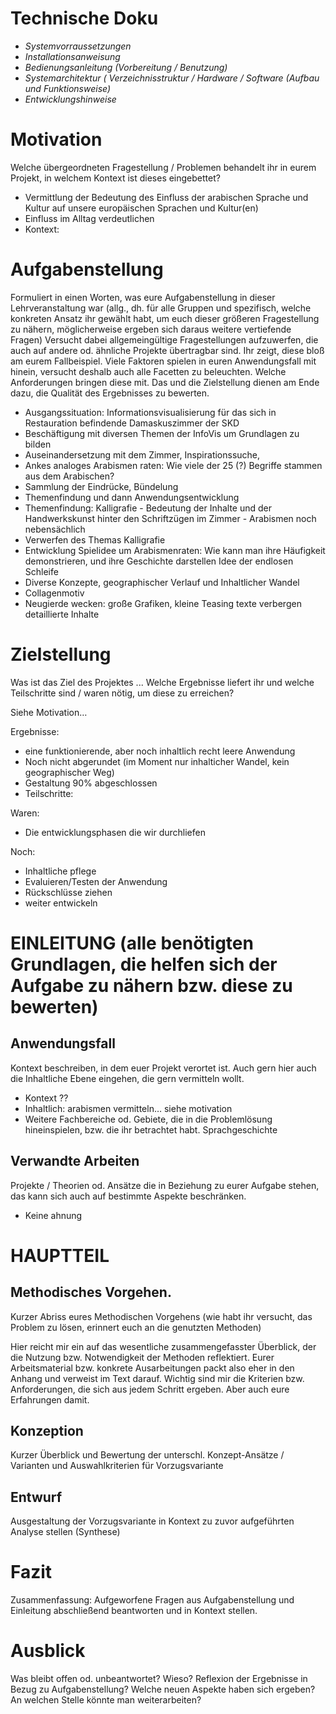 
# Technische Doku

* _Systemvorraussetzungen_
* _Installationsanweisung_
* _Bedienungsanleitung (Vorbereitung / Benutzung)_
* _Systemarchitektur ( Verzeichnisstruktur / Hardware / Software (Aufbau und Funktionsweise)_
* _Entwicklungshinweise_


# Motivation

Welche übergeordneten Fragestellung  / Problemen behandelt ihr in eurem Projekt, in welchem Kontext ist dieses eingebettet?

* Vermittlung der Bedeutung des Einfluss der arabischen Sprache und Kultur auf unsere europäischen Sprachen und Kultur(en)
* Einfluss im Alltag verdeutlichen
* Kontext:

# Aufgabenstellung
Formuliert in einen Worten, was eure Aufgabenstellung in dieser Lehrveranstaltung war (allg., dh. für alle Gruppen und spezifisch, welche konkreten Ansatz ihr gewählt habt, um euch dieser größeren  Fragestellung zu nähern, möglicherweise ergeben sich daraus weitere vertiefende Fragen) Versucht dabei allgemeingültige Fragestellungen aufzuwerfen, die auch auf andere od. ähnliche Projekte übertragbar sind. Ihr zeigt, diese bloß am eurem Fallbeispiel.  Viele Faktoren spielen in euren Anwendungsfall mit hinein, versucht deshalb auch alle Facetten zu beleuchten. Welche Anforderungen bringen diese mit. Das und die Zielstellung dienen am Ende dazu, die Qualität des Ergebnisses zu bewerten.

* Ausgangssituation: Informationsvisualisierung für das sich in Restauration befindende Damaskuszimmer der SKD
* Beschäftigung mit diversen Themen der InfoVis um Grundlagen zu bilden
* Auseinandersetzung mit dem Zimmer, Inspirationssuche,
* Ankes analoges Arabismen raten: Wie viele der 25 (?) Begriffe stammen aus dem Arabischen?
* Sammlung der Eindrücke, Bündelung
* Themenfindung und dann Anwendungsentwicklung
* Themenfindung: Kalligrafie - Bedeutung der Inhalte und der Handwerkskunst hinter den Schriftzügen im Zimmer - Arabismen noch nebensächlich
* Verwerfen des Themas Kalligrafie
* Entwicklung Spielidee um Arabismenraten: Wie kann man ihre Häufigkeit demonstrieren, und ihre Geschichte darstellen
Idee der endlosen Schleife
* Diverse Konzepte, geographischer Verlauf und Inhaltlicher Wandel
* Collagenmotiv
* Neugierde wecken: große Grafiken, kleine Teasing texte verbergen detaillierte Inhalte



# Zielstellung

Was ist das Ziel des Projektes ... Welche Ergebnisse liefert ihr und welche Teilschritte sind / waren nötig, um diese zu erreichen?

Siehe Motivation…

Ergebnisse:

* eine funktionierende, aber noch inhaltlich recht leere Anwendung
* Noch nicht abgerundet (im Moment nur inhalticher Wandel, kein geographischer Weg)
* Gestaltung 90% abgeschlossen
* Teilschritte:

Waren:

* Die entwicklungsphasen die wir durchliefen

Noch:

* Inhaltliche pflege
* Evaluieren/Testen der Anwendung
* Rückschlüsse ziehen
*  weiter entwickeln

# EINLEITUNG (alle benötigten Grundlagen, die helfen sich der Aufgabe zu nähern bzw. diese zu bewerten)

## Anwendungsfall
Kontext beschreiben, in dem euer Projekt verortet ist. Auch gern hier auch die Inhaltliche Ebene eingehen, die gern vermitteln wollt.

* Kontext ??
* Inhaltlich: arabismen vermitteln… siehe motivation
* Weitere Fachbereiche od. Gebiete, die in die Problemlösung hineinspielen, bzw. die ihr betrachtet habt.
Sprachgeschichte

## Verwandte Arbeiten
Projekte / Theorien od. Ansätze die in Beziehung zu eurer Aufgabe stehen,  das kann sich auch auf bestimmte Aspekte beschränken.

* Keine ahnung

# HAUPTTEIL

## Methodisches Vorgehen.
Kurzer Abriss eures Methodischen Vorgehens (wie habt ihr versucht, das Problem zu lösen, erinnert euch an die genutzten Methoden)

Hier reicht mir ein auf das wesentliche zusammengefasster Überblick, der die Nutzung bzw. Notwendigkeit der Methoden reflektiert. Eurer Arbeitsmaterial bzw. konkrete Ausarbeitungen packt also eher in den Anhang und verweist im Text darauf. Wichtig sind mir die Kriterien bzw. Anforderungen, die sich aus jedem Schritt ergeben. Aber auch eure Erfahrungen damit.

## Konzeption

Kurzer Überblick und Bewertung der unterschl. Konzept-Ansätze / Varianten und Auswahlkriterien für Vorzugsvariante


## Entwurf

Ausgestaltung der Vorzugsvariante in Kontext zu zuvor aufgeführten Analyse stellen (Synthese)

# Fazit
Zusammenfassung: Aufgeworfene Fragen aus Aufgabenstellung und Einleitung abschließend beantworten und in Kontext stellen.


# Ausblick
Was bleibt offen od. unbeantwortet? Wieso? Reflexion der Ergebnisse in Bezug zu Aufgabenstellung? Welche neuen Aspekte haben sich ergeben? An welchen Stelle könnte man weiterarbeiten?
